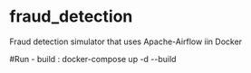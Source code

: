 # fraud_detection
Fraud detection simulator that uses Apache-Airflow iin Docker

#Run - build :
docker-compose up -d --build

